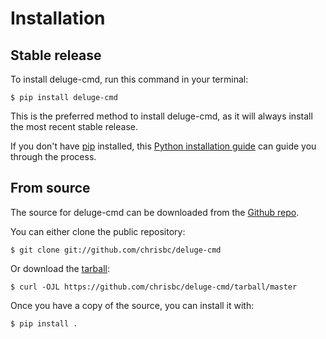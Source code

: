 # Installation

## Stable release

To install deluge-cmd, run this command in your
terminal:

``` console
$ pip install deluge-cmd
```

This is the preferred method to install deluge-cmd, as it will always install the most recent stable release.

If you don't have [pip][] installed, this [Python installation guide][]
can guide you through the process.

## From source

The source for deluge-cmd can be downloaded from
the [Github repo][].

You can either clone the public repository:

``` console
$ git clone git://github.com/chrisbc/deluge-cmd
```

Or download the [tarball][]:

``` console
$ curl -OJL https://github.com/chrisbc/deluge-cmd/tarball/master
```

Once you have a copy of the source, you can install it with:

``` console
$ pip install .
```

  [pip]: https://pip.pypa.io
  [Python installation guide]: http://docs.python-guide.org/en/latest/starting/installation/
  [Github repo]: https://github.com/%7B%7B%20cookiecutter.github_username%20%7D%7D/%7B%7B%20cookiecutter.project_slug%20%7D%7D
  [tarball]: https://github.com/%7B%7B%20cookiecutter.github_username%20%7D%7D/%7B%7B%20cookiecutter.project_slug%20%7D%7D/tarball/master
